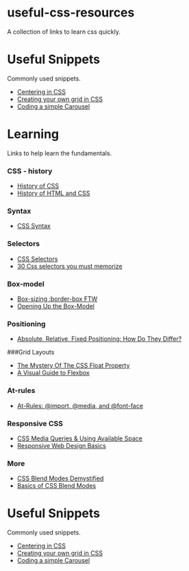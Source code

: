 # useful-css-resources
A collection of links to learn css quickly.


# Useful Snippets
Commonly used snippets.

- [Centering in CSS](https://css-tricks.com/centering-css-complete-guide/)
- [Creating your own grid in CSS](http://j4n.co/blog/Creating-your-own-css-grid-system)
- [Coding a simple Carousel](https://www.christianheilmann.com/2015/04/08/keeping-it-simple-coding-a-carousel/)

# Learning 

Links to help learn the fundamentals.
### CSS - history
 - [History of CSS](http://www.css-class.com/a-brief-history-of-css/)
 - [History of HTML and CSS](http://amyhissom.com/HTML5-CSS3/history.html)

### Syntax 
 - [CSS Syntax](https://developer.mozilla.org/en-US/docs/Web/CSS/Syntax)

### Selectors
 - [CSS Selectors](https://developer.mozilla.org/en/docs/Web/Guide/CSS/Getting_started/Selectors)
 - [30 Css selectors you must memorize](https://code.tutsplus.com/tutorials/the-30-css-selectors-you-must-memorize--net-16048)

### Box-model
 - [Box-sizing :border-box FTW](https://www.paulirish.com/2012/box-sizing-border-box-ftw/)
 - [Opening Up the Box-Model](http://learn.shayhowe.com/html-css/opening-the-box-model/)

### Positioning
 - [Absolute, Relative, Fixed Positioning: How Do They Differ?](https://css-tricks.com/absolute-relative-fixed-positioining-how-do-they-differ/)
 

###Grid Layouts
 - [The Mystery Of The CSS Float Property](https://www.smashingmagazine.com/2009/10/the-mystery-of-css-float-property)
 - [A Visual Guide to Flexbox](https://scotch.io/tutorials/a-visual-guide-to-css3-flexbox-properties)
 

### At-rules
 - [At-Rules: @import, @media, and @font-face](http://www.htmldog.com/guides/css/advanced/atrules/)

### Responsive CSS
 - [CSS Media Queries & Using Available Space](https://css-tricks.com/css-media-queries/)
 - [Responsive Web Design Basics](https://developers.google.com/web/fundamentals/design-and-ui/responsive/)
### More
 - [CSS Blend Modes Demystified](http://alistapart.com/article/blending-modes-demystified)
 - [Basics of CSS Blend Modes](https://css-tricks.com/basics-css-blend-modes/)

# Useful Snippets
Commonly used snippets.

- [Centering in CSS](https://css-tricks.com/centering-css-complete-guide/)
- [Creating your own grid in CSS](http://j4n.co/blog/Creating-your-own-css-grid-system)
- [Coding a simple Carousel](https://www.christianheilmann.com/2015/04/08/keeping-it-simple-coding-a-carousel/)
